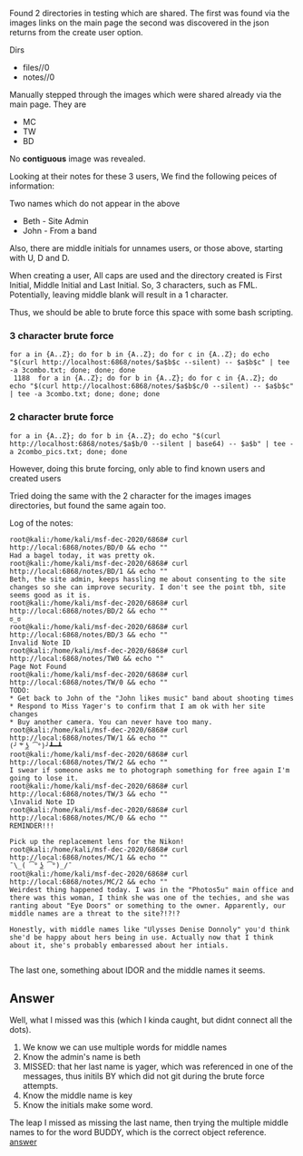 Found 2 directories in testing which are shared. The first was found via the images links on the main page the second was discovered in the json returns from the create user option.

Dirs
* files/<INITIALS>/0
* notes/<INITALS>/0

Manually stepped through the images which were shared already via the main page. They are
* MC
* TW
* BD

No **contiguous** image was revealed.

Looking at their notes for these 3 users, We find the following peices of information:

Two names which do not appear in the above
* Beth - Site Admin
* John - From a band

Also, there are middle initials for unnames users, or those above, starting with U, D and D.

When creating a user, All caps are used and the directory created is First Initial, Middle Initial and Last Initial. So, 3 characters, such as FML. Potentially, leaving middle blank will result in a 1 character.

Thus, we should be able to brute force this space with some bash scripting.

### 3 character brute force
```
for a in {A..Z}; do for b in {A..Z}; do for c in {A..Z}; do echo "$(curl http://localhost:6868/notes/$a$b$c --silent) -- $a$b$c" | tee -a 3combo.txt; done; done; done
 1188  for a in {A..Z}; do for b in {A..Z}; do for c in {A..Z}; do echo "$(curl http://localhost:6868/notes/$a$b$c/0 --silent) -- $a$b$c" | tee -a 3combo.txt; done; done; done
```

### 2 character brute force
```
for a in {A..Z}; do for b in {A..Z}; do echo "$(curl http://localhost:6868/notes/$a$b/0 --silent | base64) -- $a$b" | tee -a 2combo_pics.txt; done; done
```

However, doing this brute forcing, only able to find known users and created users

Tried doing the same with the 2 character for the images images directories, but found the same again too.

Log of the notes:
```
root@kali:/home/kali/msf-dec-2020/6868# curl http://local:6868/notes/BD/0 && echo ""
Had a bagel today, it was pretty ok.
root@kali:/home/kali/msf-dec-2020/6868# curl http://local:6868/notes/BD/1 && echo ""
Beth, the site admin, keeps hassling me about consenting to the site changes so she can improve security. I don't see the point tbh, site seems good as it is.
root@kali:/home/kali/msf-dec-2020/6868# curl http://local:6868/notes/BD/2 && echo ""
ಠ_ಠ
root@kali:/home/kali/msf-dec-2020/6868# curl http://local:6868/notes/BD/3 && echo ""
Invalid Note ID
root@kali:/home/kali/msf-dec-2020/6868# curl http://local:6868/notes/TW0 && echo ""
Page Not Found
root@kali:/home/kali/msf-dec-2020/6868# curl http://local:6868/notes/TW/0 && echo ""
TODO:
* Get back to John of the "John likes music" band about shooting times
* Respond to Miss Yager's to confirm that I am ok with her site changes
* Buy another camera. You can never have too many.
root@kali:/home/kali/msf-dec-2020/6868# curl http://local:6868/notes/TW/1 && echo ""
(╯ ͠° ͟ʖ ͡°)╯┻━┻
root@kali:/home/kali/msf-dec-2020/6868# curl http://local:6868/notes/TW/2 && echo ""
I swear if someone asks me to photograph something for free again I'm going to lose it.
root@kali:/home/kali/msf-dec-2020/6868# curl http://local:6868/notes/TW/3 && echo ""
\Invalid Note ID
root@kali:/home/kali/msf-dec-2020/6868# curl http://local:6868/notes/MC/0 && echo ""
REMINDER!!!

Pick up the replacement lens for the Nikon!
root@kali:/home/kali/msf-dec-2020/6868# curl http://local:6868/notes/MC/1 && echo ""
¯\_( ͡° ͜ʖ ͡°)_/¯
root@kali:/home/kali/msf-dec-2020/6868# curl http://local:6868/notes/MC/2 && echo ""
Weirdest thing happened today. I was in the "Photos5u" main office and there was this woman, I think she was one of the techies, and she was ranting about "Eye Doors" or something to the owner. Apparently, our middle names are a threat to the site?!?!? 

Honestly, with middle names like "Ulysses Denise Donnoly" you'd think she'd be happy about hers being in use. Actually now that I think about it, she's probably embaressed about her intials.   


```

The last one, something about IDOR and the middle names it seems.

## Answer
Well, what I missed was this (which I kinda caught, but didnt connect all the dots).

1. We know we can use multiple words for middle names
2. Know the admin's name is beth
3. MISSED: that her last name is yager, which was referenced in one of the messages, thus initils BY which did not git during the brute force attempts.
4. Know the middle name is key
5. Know the initials make some word.

The leap I missed as missing the last name, then trying the multiple middle names to for the word BUDDY, which is the correct object reference.
[answer](https://blog.ikuamike.io/posts/2020/metasploitctf2020/)
